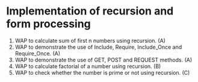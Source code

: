# Implementation of recursion and form processing
1. WAP to calculate sum of first n numbers using recursion. (A)
2. WAP to demonstrate the use of Include, Require, Include_Once and Require_Once. (A)
3. WAP to demonstrate the use of GET, POST and REQUEST methods. (A)
4. WAP to calculate factorial of a number using recursion. (B)
5. WAP to check whether the number is prime or not using recursion. (C)